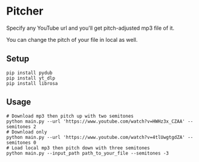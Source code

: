 # Pitcher

Specify any YouTube url and you'll get pitch-adjusted mp3 file of it.

You can change the pitch of your file in local as well.

## Setup
```
pip install pydub
pip install yt_dlp
pip install librosa
```

## Usage

```
# Download mp3 then pitch up with two semitones
python main.py --url 'https://www.youtube.com/watch?v=HWHz3x_CZAA' --semitones 2
# Download only
python main.py --url 'https://www.youtube.com/watch?v=4tlUwgtgdZA' --semitones 0
# Load local mp3 then pitch down with three semitones
python main.py --input_path path_to_your_file --semitones -3
```